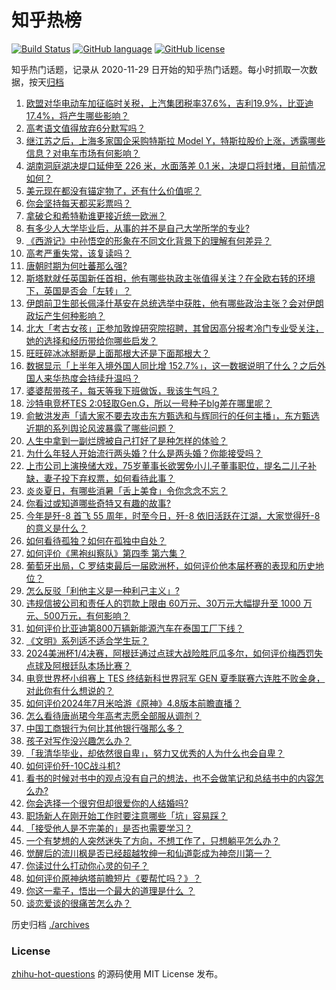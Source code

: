 # 知乎热榜
[![Build Status](https://github.com/ToWeLong/zhihu-hot-questions/workflows/CI/badge.svg)](https://github.com/ToWeLong/zhihu-hot-questions/actions)
[![GitHub language](https://img.shields.io/badge/language-golang-orange.svg)](https://golang.org/)
[![GitHub license](https://img.shields.io/github/license/ToWeLong/zhihu-hot-questions)](https://github.com/ToWeLong/zhihu-hot-questions/blob/main/LICENSE)

知乎热门话题，记录从 2020-11-29 日开始的知乎热门话题。每小时抓取一次数据，按天[归档](./archives)

<!-- BEGIN -->

1. [欧盟对华电动车加征临时关税，上汽集团税率37.6%，吉利19.9%，比亚迪17.4%，将产生哪些影响？](https://www.zhihu.com/question/660809940)
1. [高考语文值得放弃6分默写吗？](https://www.zhihu.com/question/416068288)
1. [继江苏之后，上海多家国企采购特斯拉 Model Y，特斯拉股价上涨，透露哪些信息？对电车市场有何影响？](https://www.zhihu.com/question/660876951)
1. [湖南洞庭湖决堤口延伸至 226 米，水面落差 0.1 米，决堤口将封堵，目前情况如何？](https://www.zhihu.com/question/660838142)
1. [美元现在都没有锚定物了，还有什么价值呢？](https://www.zhihu.com/question/660567820)
1. [你会坚持每天都买彩票吗？](https://www.zhihu.com/question/399153077)
1. [拿破仑和希特勒谁更接近统一欧洲？](https://www.zhihu.com/question/315082705)
1. [有多少人大学毕业后，从事的并不是自己大学所学的专业?](https://www.zhihu.com/question/660750876)
1. [《西游记》中孙悟空的形象在不同文化背景下的理解有何差异？](https://www.zhihu.com/question/655901069)
1. [高考严重失常，该复读吗？](https://www.zhihu.com/question/660665913)
1. [唐朝时期为何吐蕃那么强?](https://www.zhihu.com/question/37559767)
1. [斯塔默就任英国新任首相，他有哪些执政主张值得关注？在全欧右转的环境下，英国是否会「左转」？](https://www.zhihu.com/question/660812599)
1. [伊朗前卫生部长佩泽什基安在总统选举中获胜，他有哪些政治主张？会对伊朗政坛产生何种影响？](https://www.zhihu.com/question/660881723)
1. [北大「考古女孩」正参加敦煌研究院招聘，其曾因高分报考冷门专业受关注，她的选择和经历带给你哪些启发？](https://www.zhihu.com/question/660719560)
1. [旺旺碎冰冰掰断是上面那根大还是下面那根大？](https://www.zhihu.com/question/660744975)
1. [数据显示「上半年入境外国人同比增 152.7%」，这一数据说明了什么？之后外国人来华热度会持续升温吗？](https://www.zhihu.com/question/660788659)
1. [婆婆帮带孩子，每天等我下班做饭，我该生气吗？](https://www.zhihu.com/question/660792147)
1. [沙特电竞杯TES 2:0轻取Gen.G，所以一号种子blg差在哪里呢？](https://www.zhihu.com/question/660850902)
1. [俞敏洪发声「请大家不要去攻击东方甄选和与辉同行的任何主播」，东方甄选近期的系列舆论风波暴露了哪些问题？](https://www.zhihu.com/question/660820990)
1. [人生中拿到一副烂牌被自己打好了是种怎样的体验？](https://www.zhihu.com/question/42041029)
1. [为什么年轻人开始流行两头婚？什么是两头婚？你能接受吗？](https://www.zhihu.com/question/660813892)
1. [上市公司上演换储大戏，75岁董事长欲罢免小儿子董事职位，提名二儿子补缺，妻子投下弃权票，如何看待此事？](https://www.zhihu.com/question/660743458)
1. [炎炎夏日，有哪些消暑「舌上美食」令你念念不忘？](https://www.zhihu.com/question/660587000)
1. [你看过或知道哪些奇特又有趣的故事?](https://www.zhihu.com/question/654720100)
1. [今年是歼-8 首飞 55 周年，时至今日，歼-8 依旧活跃在江湖，大家觉得歼-8 的意义是什么？](https://www.zhihu.com/question/660788942)
1. [如何看待孤独？如何在孤独中自处？](https://www.zhihu.com/question/660747466)
1. [如何评价《黑袍纠察队》第四季 第六集？](https://www.zhihu.com/question/660720361)
1. [葡萄牙出局，C 罗结束最后一届欧洲杯，如何评价他本届杯赛的表现和历史地位？](https://www.zhihu.com/question/660866337)
1. [怎么反驳「利他主义是一种利己主义」?](https://www.zhihu.com/question/660570732)
1. [违规信披公司和责任人的罚款上限由 60万元、30万元大幅提升至 1000 万元、500万元，有何影响？](https://www.zhihu.com/question/660820982)
1. [如何评价比亚迪第800万辆新能源汽车在泰国工厂下线？](https://www.zhihu.com/question/660745657)
1. [《文明》系列适不适合学生玩？](https://www.zhihu.com/question/538314268)
1. [2024美洲杯1/4决赛，阿根廷通过点球大战险胜厄瓜多尔，如何评价梅西罚失点球及阿根廷队本场比赛？](https://www.zhihu.com/question/660793512)
1. [电竞世界杯小组赛上 TES 终结新科世界冠军 GEN 夏季联赛六连胜不败金身，对此你有什么想说的？](https://www.zhihu.com/question/660850258)
1. [如何评价2024年7月米哈游《原神》4.8版本前瞻直播？](https://www.zhihu.com/question/660778457)
1. [怎么看待唐尚珺今年高考志愿全部服从调剂？](https://www.zhihu.com/question/660656688)
1. [中国工商银行为何比其他银行强那么多？](https://www.zhihu.com/question/26101777)
1. [孩子对写作没兴趣怎么办？](https://www.zhihu.com/question/659037033)
1. [「我清华毕业，却依然很自卑」，努力又优秀的人为什么也会自卑？](https://www.zhihu.com/question/658443892)
1. [如何评价歼-10C战斗机?](https://www.zhihu.com/question/649260101)
1. [看书的时候对书中的观点没有自己的想法，也不会做笔记和总结书中的内容怎么办?](https://www.zhihu.com/question/660752847)
1. [你会选择一个很穷但却很爱你的人结婚吗?](https://www.zhihu.com/question/658094954)
1. [职场新人在刚开始工作时要注意哪些「坑」容易踩？](https://www.zhihu.com/question/658821239)
1. [「接受他人是不完美的」是否也需要学习？](https://www.zhihu.com/question/660751191)
1. [一个有梦想的人突然迷失了方向，不想工作了，只想躺平怎么办？](https://www.zhihu.com/question/658509883)
1. [觉醒后的流川枫是否已经超越牧绅一和仙道彰成为神奈川第一？](https://www.zhihu.com/question/642845319)
1. [你读过什么打动你心灵的句子？](https://www.zhihu.com/question/657997904)
1. [如何评价原神纳塔前瞻短片《要帮忙吗？》？](https://www.zhihu.com/question/660840918)
1. [你这一辈子，悟出一个最大的道理是什么 ？](https://www.zhihu.com/question/658136409)
1. [谈恋爱谈的很痛苦怎么办？](https://www.zhihu.com/question/660516897)

<!-- END -->

历史归档 [./archives](./archives)


### License
[zhihu-hot-questions](https://github.com/towelong/zhihu-hot-questions) 的源码使用 MIT License 发布。